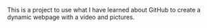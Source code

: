 This is a project to use what I have learned about GitHub to create a dynamic webpage with a video and pictures.
